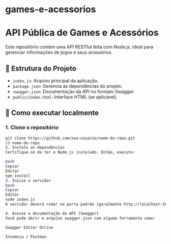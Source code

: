 # games-e-acessorios

# API Pública de Games e Acessórios

Este repositório contém uma API RESTful feita com Node.js, ideal para gerenciar informações de jogos e seus acessórios.

## 📁 Estrutura do Projeto

- `index.js`: Arquivo principal da aplicação.
- `package.json`: Gerencia as dependências do projeto.
- `swagger.json`: Documentação da API no formato Swagger.
- `public/index.html`: Interface HTML (se aplicável).

## 🚀 Como executar localmente

### 1. Clone o repositório

```bash
git clone https://github.com/seu-usuario/nome-do-repo.git
cd nome-do-repo
2. Instale as dependências
Certifique-se de ter o Node.js instalado. Então, execute:

bash
Copiar
Editar
npm install
3. Inicie o servidor
bash
Copiar
Editar
node index.js
O servidor deverá rodar na porta padrão (geralmente http://localhost:3000).

4. Acesse a documentação da API (Swagger)
Você pode abrir o arquivo swagger.json com alguma ferramenta como:

Swagger Editor Online

Insomnia / Postman
